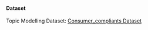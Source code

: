 #### Dataset 

Topic Modelling Dataset:
[Consumer_compliants Dataset](https://github.com/bharatc9530/Natural-Language-processing/files/6136272/consumer_compliants.zip)

